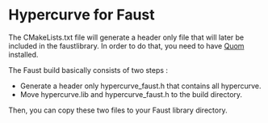 # Hypercurve for Faust

The CMakeLists.txt file will generate a header only file that will later be included in the faustlibrary. In order to do that, you need to have [Quom](https://github.com/Viatorus/quom) installed.

The Faust build basically consists of two steps : 

* Generate a header only hypercurve_faust.h that contains all hypercurve. 
* Move hypercurve.lib and hypercurve_faust.h to the build directory. 

Then, you can copy these two files to your Faust library directory. 
